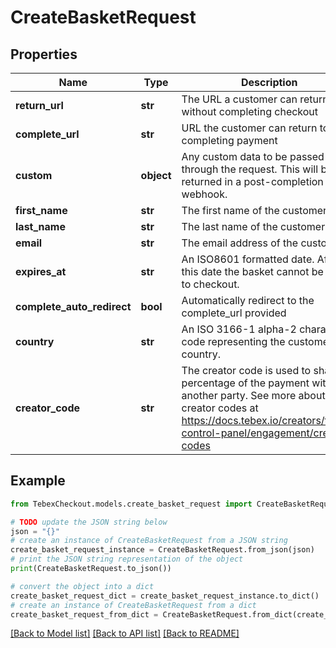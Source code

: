 # CreateBasketRequest


## Properties

Name | Type | Description | Notes
------------ | ------------- | ------------- | -------------
**return_url** | **str** | The URL a customer can return to without completing checkout | [optional] 
**complete_url** | **str** | URL the customer can return to after completing payment | [optional] 
**custom** | **object** | Any custom data to be passed through the request. This will be returned in a post-completion webhook. | [optional] 
**first_name** | **str** | The first name of the customer | [optional] 
**last_name** | **str** | The last name of the customer | [optional] 
**email** | **str** | The email address of the customer | [optional] 
**expires_at** | **str** | An ISO8601 formatted date. After this date the basket cannot be used to checkout. | [optional] 
**complete_auto_redirect** | **bool** | Automatically redirect to the complete_url provided | [optional] 
**country** | **str** | An ISO 3166-1 alpha-2 character code representing the customer&#39;s country. | [optional] 
**creator_code** | **str** | The creator code is used to share a percentage of the payment with another party. See more about creator codes at https://docs.tebex.io/creators/tebex-control-panel/engagement/creator-codes | [optional] 

## Example

```python
from TebexCheckout.models.create_basket_request import CreateBasketRequest

# TODO update the JSON string below
json = "{}"
# create an instance of CreateBasketRequest from a JSON string
create_basket_request_instance = CreateBasketRequest.from_json(json)
# print the JSON string representation of the object
print(CreateBasketRequest.to_json())

# convert the object into a dict
create_basket_request_dict = create_basket_request_instance.to_dict()
# create an instance of CreateBasketRequest from a dict
create_basket_request_from_dict = CreateBasketRequest.from_dict(create_basket_request_dict)
```
[[Back to Model list]](../README.md#documentation-for-models) [[Back to API list]](../README.md#documentation-for-api-endpoints) [[Back to README]](../README.md)



